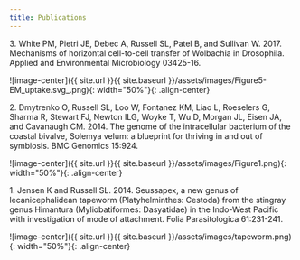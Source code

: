 ```yaml
---
title: Publications
---
```


<p>3. White PM, Pietri JE, Debec A, Russell SL, Patel B, and Sullivan W. 2017. Mechanisms of horizontal cell-to-cell transfer of Wolbachia in Drosophila. Applied and Environmental Microbiology 03425-16.</p>

![image-center]({{ site.url }}{{ site.baseurl }}/assets/images/Figure5-EM_uptake.svg_.png){: width="50%"}{: .align-center}

<object data="../assets/pub_papers/White-et-al_2017_Mechanisms-of-horizontal-cell-to-cell-transfer-of-iWolbachia-i-spp.pdf" width="800" height="300" type='application/pdf'></object>

<p>2. Dmytrenko O, Russell SL, Loo W, Fontanez KM, Liao L, Roeselers G, Sharma R, Stewart FJ, Newton ILG, Woyke T, Wu D, Morgan JL, Eisen JA, and Cavanaugh CM. 2014. The genome of the intracellular bacterium of the coastal bivalve, Solemya velum: a blueprint for thriving in and out of symbiosis. BMC Genomics 15:924.</p>

![image-center]({{ site.url }}{{ site.baseurl }}/assets/images/Figure1.png){: width="50%"}{: .align-center}

<object data="../assets/pub_papers/Dmytrenko-et-al_2014_The-genome-of-the-intracellular-bacterium-of-the-coastal-bivalve-iSolemya (1).pdf" width="800" height="300" type='application/pdf'></object>

<p>1. Jensen K and Russell SL. 2014. Seussapex, a new genus of lecanicephalidean tapeworm (Platyhelminthes: Cestoda) from the stingray genus Himantura (Myliobatiformes: Dasyatidae) in the Indo-West Pacific with investigation of mode of attachment. Folia Parasitologica 61:231-241.</p>

![image-center]({{ site.url }}{{ site.baseurl }}/assets/images/tapeworm.png){: width="50%"}{: .align-center}

<object data="../assets/pub_papers/Jensen_Russell_2014_Seussapex-a-new-genus-of-lecanicephalidean-tapeworm-Platyhelminthes.pdf" width="800" height="300" type='application/pdf'></object>
